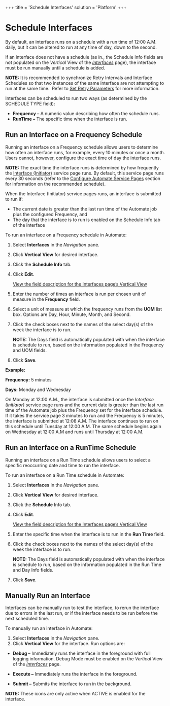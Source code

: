 +++
title = 'Schedule Interfaces'
solution = 'Platform'
+++

# Schedule Interfaces

By default, an interface runs on a schedule with a run time of 12:00
A.M. daily, but it can be altered to run at any time of day, down to the
second.

If an interface does not have a schedule (as in., the Schedule Info
fields are not populated on the *Vertical* View of the
*[Interfaces](../Page_Desc/Interfaces#InterfacesV)* page), the
interface must be run manually until a schedule is added.

**NOTE:** It is recommended to synchronize Retry Intervals and Interface
Schedules so that two instances of the same interface are not attempting
to run at the same time.  Refer to [Set Retry
Parameters](Set_Retry_Parameters) for more information.

Interfaces can be scheduled to run two ways (as determined by the
SCHEDULE TYPE field):

  - **Frequency –** A numeric value describing how often the schedule
    runs.
  - **RunTime –** The specific time when the interface is run.

## Run an Interface on a Frequency Schedule

Running an interface on a Frequency schedule allows users to determine
how often an interface runs, for example, every 10 minutes or once a
month. Users cannot, however, configure the exact time of day the
interface runs.

**NOTE:** The exact time the interface runs is determined by how
frequently the [Interface
(Initiator)](Configure_Automate_Service#InterfaceInitiator) service
page runs. By default, this service page runs every 30 seconds (refer to
the [Configure Automate Service Pages](Configure_Automate_Service)
section for information on the recommended schedule).

When the Interface (Initiator) service pages runs, an interface is
submitted to run if:

  - The current date is greater than the last run time of the Automate
    job plus the configured Frequency, and
  - The day that the interface is to run is enabled on the Schedule Info
    tab of the interface

To run an interface on a Frequency schedule in Automate:

1.  Select **Interfaces** in the *Navigation* pane.

2.  Click **Vertical View** for desired interface.

3.  Click the **Schedule Info** tab.

4.  Click **Edit**.
    
    [View the field description for the Interfaces page’s Vertical
    View](../Page_Desc/Interfaces#InterfacesV)

5.  Enter the number of times an interface is run per chosen unit of
    measure in the **Frequency** field.

6.  Select a unit of measure at which the frequency runs from the
    **UOM** list box. Options are Day, Hour, Minute, Month, and Second.

7.  Click the check boxes next to the names of the select day(s) of the
    week the interface is to run.
    
    **NOTE:** The Days field is automatically populated with when the
    interface is schedule to run, based on the information populated in
    the Frequency and UOM fields.

8.  Click **Save**.

**Example:**

**Frequency:** 5 minutes

**Days:** Monday and Wednesday

On Monday at 12:00 A.M., the interface is submitted once the *Interface
(Initiator)* service page runs and the current date is greater than the
last run time of the Automate job plus the Frequency set for the
interface schedule. If it takes the service page 3 minutes to run and
the Frequency is 5 minutes, the interface is submitted at 12:08 A.M. The
interface continues to run on this schedule until Tuesday at 12:00 A.M.
The same schedule begins again on Wednesday at 12:00 A.M and runs until
Thursday at 12:00 A.M.

## Run an Interface on a RunTime Schedule

Running an interface on a Run Time schedule allows users to select a
specific reoccurring date and time to run the interface.

To run an interface on a Run Time schedule in Automate:

1.  Select **Interfaces** in the *Navigation* pane.

2.  Click **Vertical View** for desired interface.

3.  Click the **Schedule** Info tab.

4.  Click **Edit**.
    
    [View the field description for the Interfaces page’s Vertical
    View](../Page_Desc/Interfaces#InterfacesV)

5.  Enter the specific time when the interface is to run in the **Run
    Time** field.

6.  Click the check boxes next to the names of the select day(s) of the
    week the interface is to run.
    
    **NOTE:** The Days field is automatically populated with when the
    interface is schedule to run, based on the information populated in
    the Run Time and Day Info fields.

7.  Click **Save**.

## <span id="Manually"></span> Manually Run an Interface

Interfaces can be manually run to test the interface, to rerun the
interface due to errors in the last run, or if the interface needs to be
run before the next scheduled time.

To manually run an interface in Automate:

1.  Select **Interfaces** in the *Navigation* pane.
2.  Click **Vertical View** for the interface. Run options are:

<!-- end list -->

  - **Debug –** Immediately runs the interface in the foreground with
    full logging information. Debug Mode must be enabled on the
    *Vertical* View of the
    *[Interfaces](../Page_Desc/Interfaces#InterfacesV)* page.

  - **Execute –** Immediately runs the interface in the foreground.

  - **Submit –** Submits the interface to run in the background.

**NOTE:** These icons are only active when ACTIVE is enabled for the
interface.
